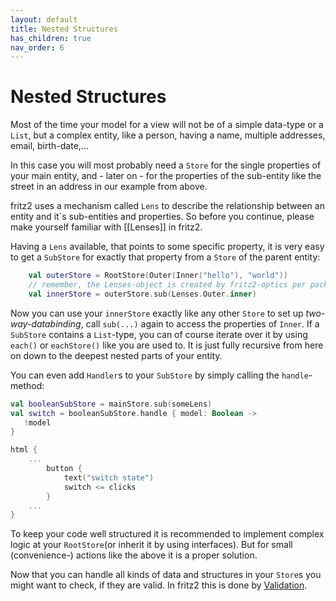 ```yaml
---
layout: default
title: Nested Structures
has_children: true
nav_order: 6
---
```

# Nested Structures

Most of the time your model for a view will not be of a simple data-type or a `List`, but a complex entity, like a person, having a name, multiple addresses, email, birth-date,...

In this case you will most probably need a `Store` for the single properties of your main entity, and - later on - for the properties of the sub-entity like the street in an address in our example from above.

fritz2 uses a mechanism called `Lens` to describe the relationship between an entity and it`s sub-entities and properties. So before you continue, please make yourself familiar with [[Lenses]] in fritz2.

Having a `Lens` available, that points to some specific property, it is very easy to get a `SubStore` for exactly that property from a `Store` of the parent entity:

```kotlin
    val outerStore = RootStore(Outer(Inner("hello"), "world"))
    // remember, the Lenses-object is created by fritz2-optics per package
    val innerStore = outerStore.sub(Lenses.Outer.inner)
```

Now you can use your `innerStore` exactly like any other `Store` to set up _two-way-databinding_, call `sub(...)` again to access the properties of `Inner`. If a `SubStore` contains a `List`-type, you can of course iterate over it by using `each()` or `eachStore()` like you are used to. It is just fully recursive from here on down to the deepest nested parts of your entity.

You can even add `Handler`s to your `SubStore` by simply calling the `handle`-method:

```kotlin
val booleanSubStore = mainStore.sub(someLens)
val switch = booleanSubStore.handle { model: Boolean ->
   !model
}

html {
    ...
        button {
            text("switch state")
            switch <= clicks
        }
    ...
}

````

To keep your code well structured it is recommended to implement complex logic at your `RootStore`(or inherit it by using interfaces). But for small (convenience-) actions like the above it is a proper solution.

Now that you can handle all kinds of data and structures in your `Store`s you might want to check, if they are valid. In fritz2 this is done by [Validation](www.docs.fritz2.dev/Validation.html).